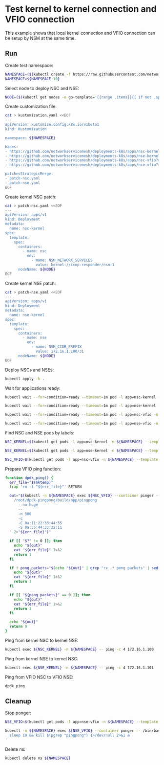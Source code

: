 # Test kernel to kernel connection and VFIO connection

This example shows that local kernel connection and VFIO connection can be setup by NSM at the same time.

## Run

Create test namespace:
```bash
NAMESPACE=($(kubectl create -f https://raw.githubusercontent.com/networkservicemesh/deployments-k8s/2b89d4c07324b37d3ef06a25fbde4270767d43ae/examples/use-cases/namespace.yaml)[0])
NAMESPACE=${NAMESPACE:10}
```

Select node to deploy NSC and NSE:
```bash
NODE=($(kubectl get nodes -o go-template='{{range .items}}{{ if not .spec.taints  }}{{index .metadata.labels "kubernetes.io/hostname"}} {{end}}{{end}}')[0])
```

Create customization file:
```bash
cat > kustomization.yaml <<EOF
---
apiVersion: kustomize.config.k8s.io/v1beta1
kind: Kustomization

namespace: ${NAMESPACE}

bases:
- https://github.com/networkservicemesh/deployments-k8s/apps/nsc-kernel?ref=2b89d4c07324b37d3ef06a25fbde4270767d43ae
- https://github.com/networkservicemesh/deployments-k8s/apps/nse-kernel?ref=2b89d4c07324b37d3ef06a25fbde4270767d43ae
- https://github.com/networkservicemesh/deployments-k8s/apps/nsc-vfio?ref=2b89d4c07324b37d3ef06a25fbde4270767d43ae
- https://github.com/networkservicemesh/deployments-k8s/apps/nse-vfio?ref=2b89d4c07324b37d3ef06a25fbde4270767d43ae

patchesStrategicMerge:
- patch-nsc.yaml
- patch-nse.yaml
EOF
```

Create kernel NSC patch:
```bash
cat > patch-nsc.yaml <<EOF
---
apiVersion: apps/v1
kind: Deployment
metadata:
  name: nsc-kernel
spec:
  template:
    spec:
      containers:
        - name: nsc
          env:
            - name: NSM_NETWORK_SERVICES
              value: kernel://icmp-responder/nsm-1
      nodeName: ${NODE}
EOF
```

Create kernel NSE patch:
```bash
cat > patch-nse.yaml <<EOF
---
apiVersion: apps/v1
kind: Deployment
metadata:
  name: nse-kernel
spec:
  template:
    spec:
      containers:
        - name: nse
          env:
            - name: NSM_CIDR_PREFIX
              value: 172.16.1.100/31
      nodeName: ${NODE}
EOF
```

Deploy NSCs and NSEs:
```bash
kubectl apply -k .
```

Wait for applications ready:
```bash
kubectl wait --for=condition=ready --timeout=1m pod -l app=nsc-kernel -n ${NAMESPACE}
```
```bash
kubectl wait --for=condition=ready --timeout=1m pod -l app=nse-kernel -n ${NAMESPACE}
```
```bash
kubectl wait --for=condition=ready --timeout=1m pod -l app=nsc-vfio -n ${NAMESPACE}
```
```bash
kubectl wait --for=condition=ready --timeout=1m pod -l app=nse-vfio -n ${NAMESPACE}
```

Find NSC and NSE pods by labels:
```bash
NSC_KERNEL=$(kubectl get pods -l app=nsc-kernel -n ${NAMESPACE} --template '{{range .items}}{{.metadata.name}}{{"\n"}}{{end}}')
```
```bash
NSE_KERNEL=$(kubectl get pods -l app=nse-kernel -n ${NAMESPACE} --template '{{range .items}}{{.metadata.name}}{{"\n"}}{{end}}')
```
```bash
NSC_VFIO=$(kubectl get pods -l app=nsc-vfio -n ${NAMESPACE} --template '{{range .items}}{{.metadata.name}}{{"\n"}}{{end}}')
```

Prepare VFIO ping function:
```bash
function dpdk_ping() {
  err_file="$(mktemp)"
  trap 'rm -f "${err_file}"' RETURN

  out="$(kubectl -n ${NAMESPACE} exec ${NSC_VFIO} --container pinger -- /bin/bash -c '\
    /root/dpdk-pingpong/build/app/pingpong                                            \
      --no-huge                                                                       \
      --                                                                              \
      -n 500                                                                          \
      -c                                                                              \
      -C 0a:11:22:33:44:55                                                            \
      -S 0a:55:44:33:22:11                                                            \
  ' 2>"${err_file}")"

  if [[ "$?" != 0 ]]; then
    echo "${out}"
    cat "${err_file}" 1>&2
    return 1
  fi

  if ! pong_packets="$(echo "${out}" | grep "rx .* pong packets" | sed -E 's/rx ([0-9]*) pong packets/\1/g')"; then
    echo "${out}"
    cat "${err_file}" 1>&2
    return 1
  fi

  if [[ "${pong_packets}" == 0 ]]; then
    echo "${out}"
    cat "${err_file}" 1>&2
    return 1
  fi

  echo "${out}"
  return 0
}
```

Ping from kernel NSC to kernel NSE:
```bash
kubectl exec ${NSC_KERNEL} -n ${NAMESPACE} -- ping -c 4 172.16.1.100
```

Ping from kernel NSE to kernel NSC:
```bash
kubectl exec ${NSE_KERNEL} -n ${NAMESPACE} -- ping -c 4 172.16.1.101
```

Ping from VFIO NSC to VFIO NSE:
```bash
dpdk_ping
```

## Cleanup

Stop ponger:
```bash
NSE_VFIO=$(kubectl get pods -l app=nse-vfio -n ${NAMESPACE} --template '{{range .items}}{{.metadata.name}}{{"\n"}}{{end}}')
```
```bash
kubectl -n ${NAMESPACE} exec ${NSE_VFIO} --container ponger -- /bin/bash -c '\
  sleep 10 && kill $(pgrep "pingpong") 1>/dev/null 2>&1 &                    \
'
```

Delete ns:
```bash
kubectl delete ns ${NAMESPACE}
```
